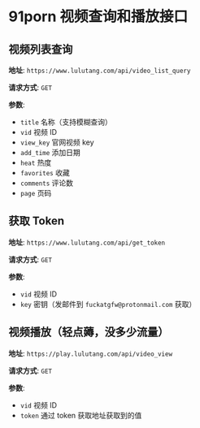 # 91porn 视频查询和播放接口

## 视频列表查询

**地址**: `https://www.lulutang.com/api/video_list_query`

**请求方式**: `GET`

**参数**:

- `title` 名称（支持模糊查询）
- `vid` 视频 ID
- `view_key` 官网视频 key
- `add_time` 添加日期
- `heat` 热度
- `favorites` 收藏
- `comments` 评论数
- `page` 页码

## 获取 Token

**地址**: `https://www.lulutang.com/api/get_token`

**请求方式**: `GET`

**参数**:

- `vid` 视频 ID
- `key` 密钥（发邮件到 `fuckatgfw@protonmail.com` 获取）

## 视频播放（轻点薅，没多少流量）

**地址**: `https://play.lulutang.com/api/video_view`

**请求方式**: `GET`

**参数**:

- `vid` 视频 ID
- `token` 通过 token 获取地址获取到的值
